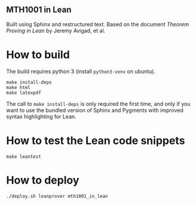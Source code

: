 MTH1001 in Lean
---------------

Built using Sphinx and restructured text. Based on the document *Theorem Proving in Lean* by Jeremy Avigad, et al.

# How to build

The build requires python 3 (install `python3-venv` on ubuntu).

```
make install-deps
make html
make latexpdf
```

The call to `make install-deps` is only required the first time, and only if you want to use the bundled version of Sphinx and Pygments with improved syntax highlighting for Lean.

# How to test the Lean code snippets

```
make leantest
```

# How to deploy

```
./deploy.sh leanprover mth1001_in_lean
```
